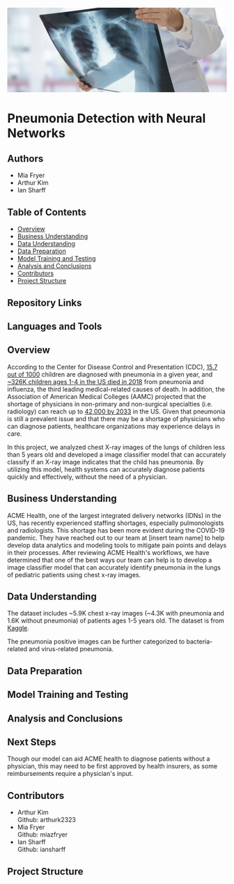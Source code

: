 ![Doctor_hold_chest_xray](./images/chest-x-ray.jpeg)
# Pneumonia Detection with Neural Networks

## Authors
* Mia Fryer
* Arthur Kim
* Ian Sharff

## Table of Contents
* [Overview](#overview)
* [Business Understanding](#business-understanding)
* [Data Understanding](#data-understanding)
* [Data Preparation](#data-preparation)
* [Model Training and Testing](#model-training-and-testing)
* [Analysis and Conclusions](#analysis-and-conclusions)
* [Contributors](#contributors)
* [Project Structure](#project-structure)

## Repository Links

## Languages and Tools

## Overview
According to the Center for Disease Control and Presentation (CDC), [15.7 out of 1000](https://www.cdc.gov/media/releases/2015/p0225-pneumonia-hospitalizations.html) children are diagnosed with pneumonia in a given year, and [~326K children ages 1-4 in the US died in 2018](https://www.cdc.gov/nchs/data/hus/2019/007-508.pdf) from pneumonia and influenza, the third leading medical-related causes of death. In addition, the Association of American Medical Colleges (AAMC) projected that the shortage of physicians in non-primary and non-surgical specialties (i.e. radiology) can reach up to [42,000 by 2033](https://www.aamc.org/news-insights/press-releases/new-aamc-report-confirms-growing-physician-shortage) in the US. Given that pneumonia is still a prevalent issue and that there may be a shortage of physicians who can diagnose patients, healthcare organizations may experience delays in care.

In this project, we analyzed chest X-ray images of the lungs of children less than 5 years old and developed a image classifier model that can accurately classify if an X-ray image indicates that the child has pneumonia. By utilizing this model, health systems can accurately diagnose patients quickly and effectively, without the need of a physician.

## Business Understanding
ACME Health, one of the largest integrated delivery networks (IDNs) in the US, has recently experienced staffing shortages, especially pulmonologists and radiologists. This shortage has been more evident during the COVID-19 pandemic. They have reached out to our team at [insert team name] to help develop data analytics and modeling tools to mitigate pain points and delays in their processes. After reviewing ACME Health's workflows, we have determined that one of the best ways our team can help is to develop a image classifier model that can accurately identify pneumonia in the lungs of pediatric patients using chest x-ray images.

## Data Understanding
The dataset includes ~5.9K chest x-ray images (~4.3K with pneumonia and 1.6K without pneumonia) of patients ages 1-5 years old. The dataset is from [Kaggle](https://www.kaggle.com/paultimothymooney/chest-xray-pneumonia).

The pneumonia positive images can be further categorized to bacteria-related and virus-related pneumonia.

## Data Preparation

## Model Training and Testing

## Analysis and Conclusions

## Next Steps
Though our model can aid ACME health to diagnose patients without a physician, this may need to be first approved by health insurers, as some reimbursements require a physician's input. 

## Contributors
- Arthur Kim <br>
    Github: arthurk2323<br>
- Mia Fryer <br>
    Github: miazfryer<br>
- Ian Sharff <br>
    Github: iansharff<br>
    
## Project Structure
